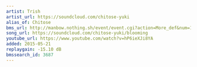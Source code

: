 ```yaml
---
artist: Trish
artist_url: https://soundcloud.com/chitose-yuki
alias_of: Chitose
bms_url: http://manbow.nothing.sh/event/event.cgi?action=More_def&num=19&event=91
song_url: https://soundcloud.com/chitose-yuki/blooming
youtube_url: https://www.youtube.com/watch?v=hP6ieXJi8YA
added: 2015-05-21
replaygain: -15.10 dB
bmssearch_id: 3687
---
```

